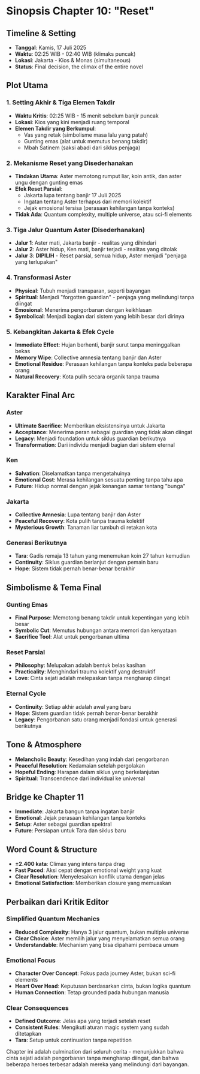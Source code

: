 # Sinopsis Chapter 10: "Reset"

## Timeline & Setting
- **Tanggal**: Kamis, 17 Juli 2025
- **Waktu**: 02:25 WIB - 02:40 WIB (klimaks puncak)
- **Lokasi**: Jakarta - Kios & Monas (simultaneous)
- **Status**: Final decision, the climax of the entire novel

## Plot Utama

### 1. **Setting Akhir & Tiga Elemen Takdir**
- **Waktu Kritis**: 02:25 WIB - 15 menit sebelum banjir puncak
- **Lokasi**: Kios yang kini menjadi ruang temporal
- **Elemen Takdir yang Berkumpul**:
  - Vas yang retak (simbolisme masa lalu yang patah)
  - Gunting emas (alat untuk memutus benang takdir)
  - Mbah Satinem (saksi abadi dari siklus penjaga)

### 2. **Mekanisme Reset yang Disederhanakan**
- **Tindakan Utama**: Aster memotong rumput liar, koin antik, dan aster ungu dengan gunting emas
- **Efek Reset Parsial**: 
  - Jakarta lupa tentang banjir 17 Juli 2025
  - Ingatan tentang Aster terhapus dari memori kolektif
  - Jejak emosional tersisa (perasaan kehilangan tanpa konteks)
- **Tidak Ada**: Quantum complexity, multiple universe, atau sci-fi elements

### 3. **Tiga Jalur Quantum Aster (Disederhanakan)**
- **Jalur 1**: Aster mati, Jakarta banjir - realitas yang dihindari
- **Jalur 2**: Aster hidup, Ken mati, banjir terjadi - realitas yang ditolak
- **Jalur 3**: **DIPILIH** - Reset parsial, semua hidup, Aster menjadi "penjaga yang terlupakan"

### 4. **Transformasi Aster**
- **Physical**: Tubuh menjadi transparan, seperti bayangan
- **Spiritual**: Menjadi "forgotten guardian" - penjaga yang melindungi tanpa diingat
- **Emosional**: Menerima pengorbanan dengan keikhlasan
- **Symbolical**: Menjadi bagian dari sistem yang lebih besar dari dirinya

### 5. **Kebangkitan Jakarta & Efek Cycle**
- **Immediate Effect**: Hujan berhenti, banjir surut tanpa meninggalkan bekas
- **Memory Wipe**: Collective amnesia tentang banjir dan Aster
- **Emotional Residue**: Perasaan kehilangan tanpa konteks pada beberapa orang
- **Natural Recovery**: Kota pulih secara organik tanpa trauma

## Karakter Final Arc

### **Aster**
- **Ultimate Sacrifice**: Memberikan eksistensinya untuk Jakarta
- **Acceptance**: Menerima peran sebagai guardian yang tidak akan diingat
- **Legacy**: Menjadi foundation untuk siklus guardian berikutnya
- **Transformation**: Dari individu menjadi bagian dari sistem eternal

### **Ken**
- **Salvation**: Diselamatkan tanpa mengetahuinya
- **Emotional Cost**: Merasa kehilangan sesuatu penting tanpa tahu apa
- **Future**: Hidup normal dengan jejak kenangan samar tentang "bunga"

### **Jakarta**
- **Collective Amnesia**: Lupa tentang banjir dan Aster
- **Peaceful Recovery**: Kota pulih tanpa trauma kolektif
- **Mysterious Growth**: Tanaman liar tumbuh di retakan kota

### **Generasi Berikutnya**
- **Tara**: Gadis remaja 13 tahun yang menemukan koin 27 tahun kemudian
- **Continuity**: Siklus guardian berlanjut dengan pemain baru
- **Hope**: Sistem tidak pernah benar-benar berakhir

## Simbolisme & Tema Final

### **Gunting Emas**
- **Final Purpose**: Memotong benang takdir untuk kepentingan yang lebih besar
- **Symbolic Cut**: Memutus hubungan antara memori dan kenyataan
- **Sacrifice Tool**: Alat untuk pengorbanan ultima

### **Reset Parsial**
- **Philosophy**: Melupakan adalah bentuk belas kasihan
- **Practicality**: Menghindari trauma kolektif yang destruktif
- **Love**: Cinta sejati adalah melepaskan tanpa mengharap diingat

### **Eternal Cycle**
- **Continuity**: Setiap akhir adalah awal yang baru
- **Hope**: Sistem guardian tidak pernah benar-benar berakhir
- **Legacy**: Pengorbanan satu orang menjadi fondasi untuk generasi berikutnya

## Tone & Atmosphere
- **Melancholic Beauty**: Kesedihan yang indah dari pengorbanan
- **Peaceful Resolution**: Kedamaian setelah pergolakan
- **Hopeful Ending**: Harapan dalam siklus yang berkelanjutan
- **Spiritual**: Transcendence dari individual ke universal

## Bridge ke Chapter 11
- **Immediate**: Jakarta bangun tanpa ingatan banjir
- **Emotional**: Jejak perasaan kehilangan tanpa konteks
- **Setup**: Aster sebagai guardian spektral
- **Future**: Persiapan untuk Tara dan siklus baru

## Word Count & Structure
- **±2.400 kata**: Climax yang intens tanpa drag
- **Fast Paced**: Aksi cepat dengan emotional weight yang kuat
- **Clear Resolution**: Menyelesaikan konflik utama dengan jelas
- **Emotional Satisfaction**: Memberikan closure yang memuaskan

## Perbaikan dari Kritik Editor

### **Simplified Quantum Mechanics**
- **Reduced Complexity**: Hanya 3 jalur quantum, bukan multiple universe
- **Clear Choice**: Aster memilih jalur yang menyelamatkan semua orang
- **Understandable**: Mechanism yang bisa dipahami pembaca umum

### **Emotional Focus**
- **Character Over Concept**: Fokus pada journey Aster, bukan sci-fi elements
- **Heart Over Head**: Keputusan berdasarkan cinta, bukan logika quantum
- **Human Connection**: Tetap grounded pada hubungan manusia

### **Clear Consequences**
- **Defined Outcome**: Jelas apa yang terjadi setelah reset
- **Consistent Rules**: Mengikuti aturan magic system yang sudah ditetapkan
- **Tara**: Setup untuk continuation tanpa repetition

Chapter ini adalah culmination dari seluruh cerita - menunjukkan bahwa cinta sejati adalah pengorbanan tanpa mengharap diingat, dan bahwa beberapa heroes terbesar adalah mereka yang melindungi dari bayangan.